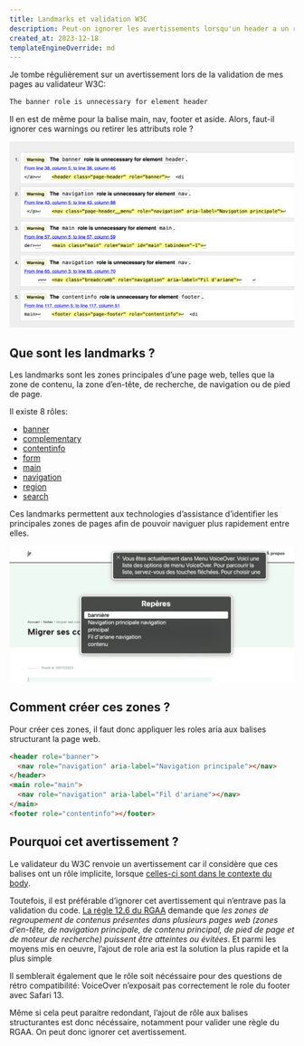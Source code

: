 ```yaml
---
title: Landmarks et validation W3C
description: Peut-on ignorer les avertissements lorsqu'un header a un role banner ?
created_at: 2023-12-18
templateEngineOverride: md
---
```


Je tombe régulièrement sur un avertissement lors de la validation de mes pages au validateur W3C:

```html
The banner role is unnecessary for element header
```

Il en est de même pour la balise main, nav, footer et aside. Alors, faut-il ignorer ces warnings ou retirer les attributs role ?

![Erreurs émises par le validateur du W3C, de type The main role is unnecessary for element main](w3cwarnings.png)

## Que sont les landmarks ?

Les landmarks sont les zones principales d’une page web, telles que la zone de contenu, la zone d’en-tête, de recherche, de navigation ou de pied de page.

Il existe 8 rôles:

- [banner](https://w3c.github.io/aria/#banner)
- [complementary](https://w3c.github.io/aria/#complementary)
- [contentinfo](https://w3c.github.io/aria/#contentinfo)
- [form](https://w3c.github.io/aria/#form)
- [main](https://w3c.github.io/aria/#main)
- [navigation](https://w3c.github.io/aria/#navigation)
- [region](https://w3c.github.io/aria/#region)
- [search](https://w3c.github.io/aria/#search)

Ces landmarks permettent aux technologies d’assistance d’identifier les principales zones de pages afin de pouvoir naviguer plus rapidement entre elles.

![Exemple des zones de pages avec le rotor de VoiceOver](landmarks.png)

## Comment créer ces zones ?

Pour créer ces zones, il faut donc appliquer les roles aria aux balises structurant la page web.

```html
<header role="banner">
  <nav role="navigation" aria-label="Navigation principale"></nav>
</header>
<main role="main">
  <nav role="navigation" aria-label="Fil d'ariane"></nav>
</main>
<footer role="contentinfo"></footer>
```

## Pourquoi cet avertissement ?

Le validateur du W3C renvoie un avertissement car il considère que ces balises ont un rôle implicite, lorsque [celles-ci sont dans le contexte du body](https://www.w3.org/WAI/ARIA/apg/patterns/landmarks/examples/HTML5.html).

Toutefois, il est préférable d’ignorer cet avertissement qui n’entrave pas la validation du code. [La régle 12.6 du RGAA](https://accessibilite.numerique.gouv.fr/methode/criteres-et-tests/#12.6) demande que _les zones de regroupement de contenus présentes dans plusieurs pages web (zones d’en-tête, de navigation principale, de contenu principal, de pied de page et de moteur de recherche) puissent être atteintes ou évitées_. Et parmi les moyens mis en oeuvre, l’ajout de role aria est la solution la plus rapide et la plus simple

Il semblerait également que le rôle soit nécéssaire pour des questions de rétro compatibilité: VoiceOver n’exposait pas correctement le role du footer avec Safari 13.

Même si cela peut paraitre redondant, l’ajout de rôle aux balises structurantes est donc nécéssaire, notamment pour valider une règle du RGAA. On peut donc ignorer cet avertissement.
